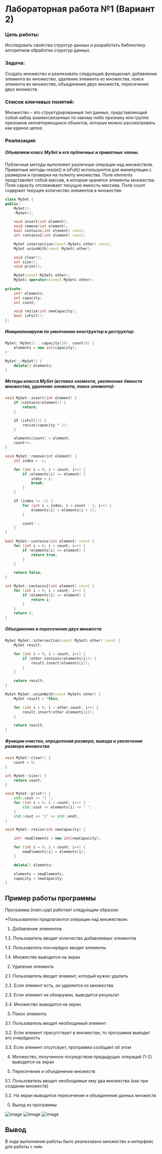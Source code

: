 # Лабораторная работа №1 (Вариант 2)

### Цель работы:

Исследовать свойства структур данных и разработать библиотеку алгоритмов обработки структур данных.

### Задача:

Создать множество и реализовать следующий функционал: добавление элемента во множество, удаление элемента из
множества, поиск элемента во множестве, объединение двух
множеств, пересечение двух множеств.

### Список ключевых понятий:

Множество – это структурированный тип данных, представляющий собой набор взаимосвязанных по какому-либо признаку или группе признаков неповторяющихся объектов, которые  можно рассматривать как единое целое.

### Реализация:


##### Объявляем класс MySet и его публичные и приватные члены.
Публичные методы выполняют различные операции над множеством.
Приватные методы resize() и isFull() используются для манипуляции с размером и проверки на полноту множества.
Поле elements представляет собой массив, в котором хранятся элементы множества.
Поле capacity отслеживает текущую емкость массива.
Поле count содержит текущее количество элементов в множестве.

```c++
class MySet {
public:
    MySet();
    ~MySet();

    void insert(int element);
    void remove(int element);
    bool contains(int element) const;
    int contains2(int element) const;

    MySet intersection(const MySet& other) const;
    MySet unionWith(const MySet& other);

    void clear();
    int size();
    void print();

    MySet(const MySet& other);
    MySet& operator=(const MySet& other);
 
private:
    int* elements;
    int capacity;
    int count;

    void resize(int newCapacity);
    bool isFull();
};
```

##### Инициализируем по умолчанию конструктор и деструктор:

```c++
MySet::MySet() : capacity(10), count(0) {
    elements = new int[capacity];
}

MySet::~MySet() {
    delete[] elements;
}
```

##### Методы класса MySet (вставка элемента, увеличение ёмкости множества, удаление элемента, поиск элемента):

```c++
void MySet::insert(int element) {
    if (contains(element)) {
        return;
    }

    if (isFull()) {
        resize(capacity * 2);
    }

    elements[count] = element;
    count++;
}

void MySet::remove(int element) {
    int index = -1;

    for (int i = 0; i < count; i++) {
        if (elements[i] == element) {
            index = i;
            break;
        }
    }

    if (index != -1) {
        for (int i = index; i < count - 1; i++) {
            elements[i] = elements[i + 1];
        }

        count--;
    }
}

bool MySet::contains(int element) const {
    for (int i = 0; i < count; i++) {
        if (elements[i] == element) {
            return true;
        }
    }

    return false;
}

int MySet::contains2(int element) const {
    for (int i = 0; i < count; i++) {
        if (elements[i] == element) {
            return i;
        }
    }
    return 0;
}
```

##### Объединение и пересечение двух множеств

```c++
MySet MySet::intersection(const MySet& other) const {
    MySet result;

    for (int i = 0; i < count; i++) {
        if (other.contains(elements[i])) {
            result.insert(elements[i]);
        }
    }

    return result;
} 

MySet MySet::unionWith(const MySet& other) {
    MySet result = *this;

    for (int i = 0; i < other.count; i++) {
        result.insert(other.elements[i]);
    }

    return result;
}
```

##### Функции очистки, определения размера, вывода и увелечения размера множества

```c++
void MySet::clear() {
    count = 0;
}

int MySet::size() {
    return count;
}

void MySet::print() {
    std::cout << "{ ";
    for (int i = 0; i < count; i++) {
        std::cout << elements[i] << " ";
    } 
    std::cout << "}" << std::endl;
}

void MySet::resize(int newCapacity) {

    int* newElements = new int[newCapacity];

    for (int i = 0; i < count; i++) {
        newElements[i] = elements[i];
    }

    delete[] elements;

    elements = newElements;
    capacity = newCapacity;
}
```


## Пример работы программы

Программа (main.cpp) работает следующим образом:

*Пользователю предлагаются операции над множеством:

1. Добавление элементов

1.2. Пользователь вводит количество добавляемых элементов

1.3. Пользователь поочерёдно вводит элементы

1.4. Множество выводится на экран

2. Удаление элемента

2.1. Пользователь вводит элемент, который нужно удалить

2.2. Если элемент есть, он удаляется из множества

2.3. Если элемент не обнаружен, выводится результат

2.4. Множество выводится на экран

3. Поиск элемента

3.1. Пользователь вводит необходимый элемент

3.2. Если элемент присутствует в множестве, то программа выводит его очерёдность

3.3. Если элемент отсутсвует, программа сообщает об этом

4. Множество, полученное посредством предыдущих операций (1-2) выводится на экран

5. Пересечение и объединение множеств

5.1. Пользователь вводит необходимые ему два множества (как при создании множеств)

5.2. На экран выводится пересечение и объединение данных множеств

0. Выход из программы 


![image](images/kart1.png)  ![image](images/kart2.png)  ![image](images/kart3.png)



## Вывод

В ходе выполнения работы было реализовано множество и интерфейс для работы с ним.










